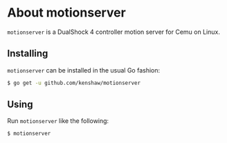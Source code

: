 # About motionserver

`motionserver` is a DualShock 4 controller motion server for Cemu on Linux.

## Installing

`motionserver` can be installed in the usual Go fashion:

```sh
$ go get -u github.com/kenshaw/motionserver
```

## Using

Run `motionserver` like the following:

```sh
$ motionserver
```
